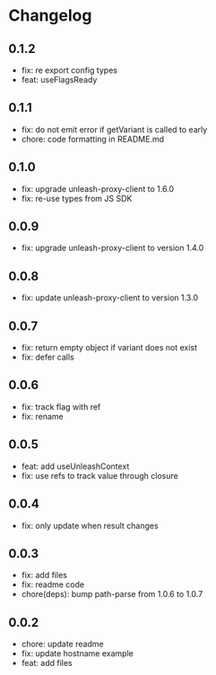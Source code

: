 # Changelog

## 0.1.2
- fix: re export config types
- feat: useFlagsReady

## 0.1.1
- fix: do not emit error if getVariant is called to early
- chore: code formatting in README.md

## 0.1.0
- fix: upgrade unleash-proxy-client to 1.6.0
- fix: re-use types from JS SDK

## 0.0.9
- fix: upgrade unleash-proxy-client to version 1.4.0

## 0.0.8
- fix: update unleash-proxy-client to version 1.3.0

## 0.0.7
- fix: return empty object if variant does not exist
- fix: defer calls

## 0.0.6
- fix: track flag with ref
- fix: rename

## 0.0.5
- feat: add useUnleashContext
- fix: use refs to track value through closure

## 0.0.4
- fix: only update when result changes

## 0.0.3
- fix: add files
- fix: readme code
- chore(deps): bump path-parse from 1.0.6 to 1.0.7

## 0.0.2
- chore: update readme
- fix: update hostname example
- feat: add files